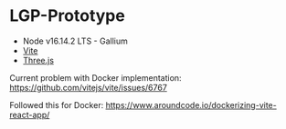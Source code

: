 # LGP-Prototype

- Node v16.14.2 LTS - Gallium
- [Vite](https://vitejs.dev/)
- [Three.js](https://threejs.org/)

Current problem with Docker implementation: https://github.com/vitejs/vite/issues/6767

Followed this for Docker: https://www.aroundcode.io/dockerizing-vite-react-app/
